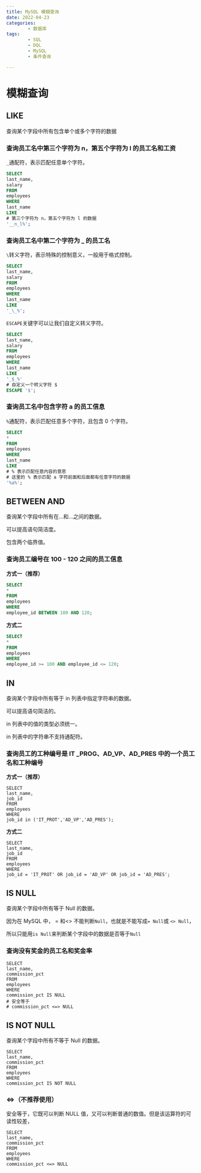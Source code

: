 ```yaml
---
title: MySQL 模糊查询
date: 2022-04-23
categories:
        - 数据库
tags:
        - SQL
        - DQL
        - MySQL
        - 条件查询

---
```


# 模糊查询

## LIKE

查询某个字段中所有包含单个或多个字符的数据

### 查询员工名中第三个字符为 n，第五个字符为 l 的员工名和工资

`_`通配符，表示匹配任意单个字符。

```sql
SELECT
last_name,
salary
FROM
employees
WHERE
last_name
LIKE
# 第三个字符为 n，第五个字符为 l 的数据
'__n_l%';
```

### 查询员工名中第二个字符为 \_ 的员工名

`\`转义字符，表示特殊的控制意义，一般用于格式控制。

```sql
SELECT
last_name,
salary
FROM
employees
WHERE
last_name
LIKE
'_\_%';
```

`ESCAPE`关键字可以让我们自定义转义字符。

```sql
SELECT
last_name,
salary
FROM
employees
WHERE
last_name
LIKE
'_$_%'
# 自定义一个转义字符 $
ESCAPE '$';
```

### 查询员工名中包含字符 a 的员工信息

`%`通配符，表示匹配任意多个字符，且包含 0 个字符。

```sql
SELECT
*
FROM
employees
WHERE
last_name
LIKE
# % 表示匹配任意内容的意思
# 这里的 % 表示匹配 a 字符前面和后面都有任意字符的数据
'%a%';
```

## BETWEEN AND

查询某个字段中所有在...和...之间的数据。

可以提高语句简洁度。

包含两个临界值。

### 查询员工编号在 100 - 120 之间的员工信息

**方式一（推荐）**

```sql
SELECT
*
FROM
employees
WHERE
employee_id BETWEEN 100 AND 120;
```

**方式二**

```sql
SELECT
*
FROM
employees
WHERE
employee_id >= 100 AND employee_id <= 120;
```

## IN

查询某个字段中所有等于 in 列表中指定字符串的数据。

可以提高语句简洁的。

in 列表中的值的类型必须统一。

in 列表中的字符串不支持通配符。

### 查询员工的工种编号是 IT \_PROG、AD_VP、AD_PRES 中的一个员工名和工种编号

**方式一（推荐）**

```mysql
SELECT
last_name,
job_id
FROM
employees
WHERE
job_id in ('IT_PROT','AD_VP','AD_PRES');
```

**方式二**

```MySQL
SELECT
last_name,
job_id
FROM
employees
WHERE
job_id = 'IT_PROT' OR job_id = 'AD_VP' OR job_id = 'AD_PRES';
```

## IS NULL

查询某个字段中所有等于 Null 的数据。

因为在 MySQL 中， = 和<> 不能判断`Null`，也就是不能写成`= Null`或 `<> Null`，

所以只能用`is Null`来判断某个字段中的数据是否等于`Null`

### 查询没有奖金的员工名和奖金率

```mysql
SELECT
last_name,
commission_pct
FROM
employees
WHERE
commission_pct IS NULL
# 安全等于
# commission_pct <=> NULL
```

## IS NOT NULL

查询某个字段中所有不等于 Null 的数据。

```MySQL
SELECT
last_name,
commission_pct
FROM
employees
WHERE
commission_pct IS NOT NULL
```

### <=>（不推荐使用）

安全等于，它既可以判断 NULL 值，又可以判断普通的数值。但是该运算符的可读性较差，

```MySQL
SELECT
last_name,
commission_pct
FROM
employees
WHERE
commission_pct <=> NULL
```
